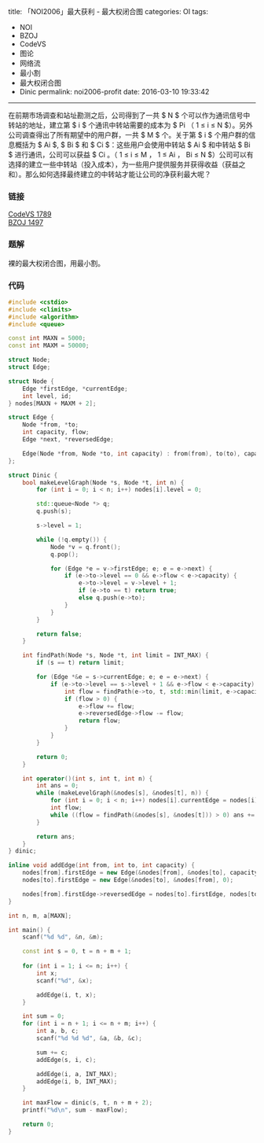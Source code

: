 title: 「NOI2006」最大获利 - 最大权闭合图
categories: OI
tags: 
  - NOI
  - BZOJ
  - CodeVS
  - 图论
  - 网络流
  - 最小割
  - 最大权闭合图
  - Dinic
permalink: noi2006-profit
date: 2016-03-10 19:33:42
---

在前期市场调查和站址勘测之后，公司得到了一共 $ N $ 个可以作为通讯信号中转站的地址，建立第 $ i $ 个通讯中转站需要的成本为 $ Pi $（$ 1 ≤ i ≤ N $）。另外公司调查得出了所有期望中的用户群，一共 $ M $ 个。关于第 $ i $ 个用户群的信息概括为 $ Ai $, $ Bi $ 和 $ Ci $：这些用户会使用中转站 $ Ai $ 和中转站 $ Bi $ 进行通讯，公司可以获益 $ Ci $。（$ 1 ≤ i ≤ M $，$ 1 ≤ Ai $，$ Bi ≤ N $）公司可以有选择的建立一些中转站（投入成本），为一些用户提供服务并获得收益（获益之和）。那么如何选择最终建立的中转站才能让公司的净获利最大呢？

<!-- more -->

### 链接
[CodeVS 1789](http://codevs.cn/problem/1789/)  
[BZOJ 1497](http://www.lydsy.com/JudgeOnline/problem.php?id=1497)

### 题解
裸的最大权闭合图，用最小割。

### 代码
```cpp
#include <cstdio>
#include <climits>
#include <algorithm>
#include <queue>

const int MAXN = 5000;
const int MAXM = 50000;

struct Node;
struct Edge;

struct Node {
	Edge *firstEdge, *currentEdge;
	int level, id;
} nodes[MAXN + MAXM + 2];

struct Edge {
	Node *from, *to;
	int capacity, flow;
	Edge *next, *reversedEdge;

	Edge(Node *from, Node *to, int capacity) : from(from), to(to), capacity(capacity), flow(0), next(from->firstEdge) {}
};

struct Dinic {
	bool makeLevelGraph(Node *s, Node *t, int n) {
		for (int i = 0; i < n; i++) nodes[i].level = 0;

		std::queue<Node *> q;
		q.push(s);

		s->level = 1;

		while (!q.empty()) {
			Node *v = q.front();
			q.pop();

			for (Edge *e = v->firstEdge; e; e = e->next) {
				if (e->to->level == 0 && e->flow < e->capacity) {
					e->to->level = v->level + 1;
					if (e->to == t) return true;
					else q.push(e->to);
				}
			}
		}

		return false;
	}

	int findPath(Node *s, Node *t, int limit = INT_MAX) {
		if (s == t) return limit;

		for (Edge *&e = s->currentEdge; e; e = e->next) {
			if (e->to->level == s->level + 1 && e->flow < e->capacity) {
				int flow = findPath(e->to, t, std::min(limit, e->capacity - e->flow));
				if (flow > 0) {
					e->flow += flow;
					e->reversedEdge->flow -= flow;
					return flow;
				}
			}
		}

		return 0;
	}

	int operator()(int s, int t, int n) {
		int ans = 0;
		while (makeLevelGraph(&nodes[s], &nodes[t], n)) {
			for (int i = 0; i < n; i++) nodes[i].currentEdge = nodes[i].firstEdge;
			int flow;
			while ((flow = findPath(&nodes[s], &nodes[t])) > 0) ans += flow;
		}

		return ans;
	}
} dinic;

inline void addEdge(int from, int to, int capacity) {
	nodes[from].firstEdge = new Edge(&nodes[from], &nodes[to], capacity);
	nodes[to].firstEdge = new Edge(&nodes[to], &nodes[from], 0);

	nodes[from].firstEdge->reversedEdge = nodes[to].firstEdge, nodes[to].firstEdge->reversedEdge = nodes[from].firstEdge;
}

int n, m, a[MAXN];

int main() {
	scanf("%d %d", &n, &m);

	const int s = 0, t = n + m + 1;
	
	for (int i = 1; i <= n; i++) {
		int x;
		scanf("%d", &x);

		addEdge(i, t, x);
	}

	int sum = 0;
	for (int i = n + 1; i <= n + m; i++) {
		int a, b, c;
		scanf("%d %d %d", &a, &b, &c);

		sum += c;
		addEdge(s, i, c);

		addEdge(i, a, INT_MAX);
		addEdge(i, b, INT_MAX);
	}

	int maxFlow = dinic(s, t, n + m + 2);
	printf("%d\n", sum - maxFlow);

	return 0;
}
```

